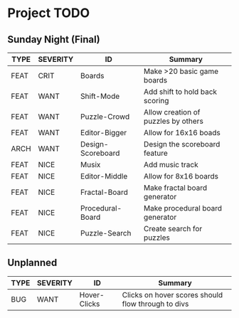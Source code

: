 Project TODO
============

Sunday Night (Final)
--------------------

TYPE | SEVERITY | ID | Summary
------|----|----|----
FEAT | CRIT | Boards | Make >20 basic game boards
FEAT | WANT | Shift-Mode | Add shift to hold back scoring
FEAT | WANT | Puzzle-Crowd | Allow creation of puzzles by others
FEAT | WANT | Editor-Bigger | Allow for 16x16 boads
ARCH | WANT | Design-Scoreboard | Design the scoreboard feature
FEAT | NICE | Musix | Add music track
FEAT | NICE | Editor-Middle | Allow for 8x16 boards
FEAT | NICE | Fractal-Board | Make fractal board generator
FEAT | NICE | Procedural-Board | Make procedural board generator
FEAT | NICE | Puzzle-Search | Create search for puzzles

Unplanned
---------

TYPE | SEVERITY | ID | Summary
------|----|----|----
BUG | WANT | Hover-Clicks | Clicks on hover scores should flow through to divs

